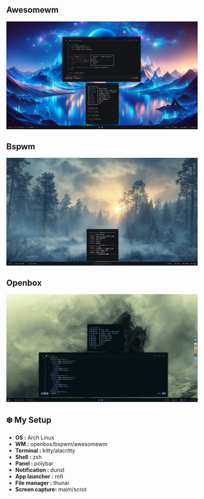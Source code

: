 ## Awesomewm
![preview](awesomewm.png)
## Bspwm
![preview2](bspwm.png)
## Openbox 
![preview3](openbox.png)
## :snowflake: My Setup

- **OS :** Arch Linux
- **WM :** openbox/bspwm/awesomewm
- **Terminal :** kitty/alacritty
- **Shell :** zsh
- **Panel :** polybar
- **Notification :** dunst
- **App launcher :** rofi 
- **File manager :** thunar
- **Screen capture:** maim/scrot

